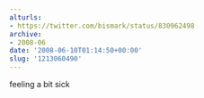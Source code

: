 ```yaml
---
alturls:
- https://twitter.com/bismark/status/830962498
archive:
- 2008-06
date: '2008-06-10T01:14:50+00:00'
slug: '1213060490'
---
```


feeling a bit sick

